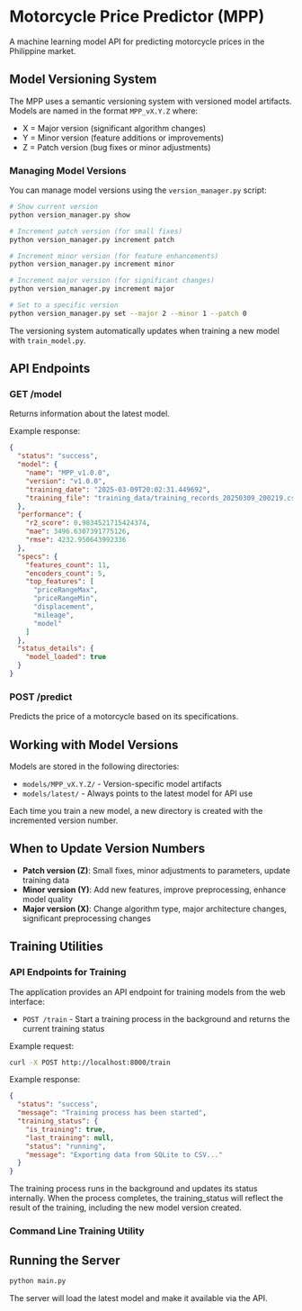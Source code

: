 # Motorcycle Price Predictor (MPP)

A machine learning model API for predicting motorcycle prices in the Philippine market.

## Model Versioning System

The MPP uses a semantic versioning system with versioned model artifacts. Models are named in the format `MPP_vX.Y.Z` where:

- X = Major version (significant algorithm changes)
- Y = Minor version (feature additions or improvements)
- Z = Patch version (bug fixes or minor adjustments)

### Managing Model Versions

You can manage model versions using the `version_manager.py` script:

```bash
# Show current version
python version_manager.py show

# Increment patch version (for small fixes)
python version_manager.py increment patch

# Increment minor version (for feature enhancements)
python version_manager.py increment minor

# Increment major version (for significant changes)
python version_manager.py increment major

# Set to a specific version
python version_manager.py set --major 2 --minor 1 --patch 0
```

The versioning system automatically updates when training a new model with `train_model.py`.

## API Endpoints

### GET /model

Returns information about the latest model.

Example response:

```json
{
  "status": "success",
  "model": {
    "name": "MPP_v1.0.0",
    "version": "v1.0.0",
    "training_date": "2025-03-09T20:02:31.449692",
    "training_file": "training_data/training_records_20250309_200219.csv"
  },
  "performance": {
    "r2_score": 0.9834521715424374,
    "mae": 3496.6307391775126,
    "rmse": 4232.950643992336
  },
  "specs": {
    "features_count": 11,
    "encoders_count": 5,
    "top_features": [
      "priceRangeMax",
      "priceRangeMin",
      "displacement",
      "mileage",
      "model"
    ]
  },
  "status_details": {
    "model_loaded": true
  }
}
```

### POST /predict

Predicts the price of a motorcycle based on its specifications.

## Working with Model Versions

Models are stored in the following directories:

- `models/MPP_vX.Y.Z/` - Version-specific model artifacts
- `models/latest/` - Always points to the latest model for API use

Each time you train a new model, a new directory is created with the incremented version number.

## When to Update Version Numbers

- **Patch version (Z)**: Small fixes, minor adjustments to parameters, update training data
- **Minor version (Y)**: Add new features, improve preprocessing, enhance model quality
- **Major version (X)**: Change algorithm type, major architecture changes, significant preprocessing changes

## Training Utilities

### API Endpoints for Training

The application provides an API endpoint for training models from the web interface:

- `POST /train` - Start a training process in the background and returns the current training status

Example request:

```bash
curl -X POST http://localhost:8000/train
```

Example response:

```json
{
  "status": "success",
  "message": "Training process has been started",
  "training_status": {
    "is_training": true,
    "last_training": null,
    "status": "running",
    "message": "Exporting data from SQLite to CSV..."
  }
}
```

The training process runs in the background and updates its status internally. When the process completes, the training_status will reflect the result of the training, including the new model version created.

### Command Line Training Utility

## Running the Server

```bash
python main.py
```

The server will load the latest model and make it available via the API.
